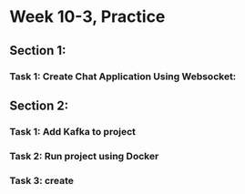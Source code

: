 # Week 10-3, Practice

## Section 1:

### Task 1: Create Chat Application Using Websocket:

## Section 2:
### Task 1: Add Kafka to project

### Task 2: Run project using Docker

### Task 3: create